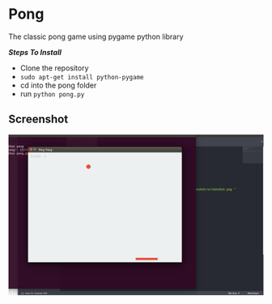# Pong
The classic pong game using pygame python library

***Steps To Install***
- Clone the repository
- `sudo apt-get install python-pygame`
- cd into the pong folder
- run `python pong.py`

## Screenshot

![Pong Screenshot](https://github.com/amanpurohit/pong/blob/master/screenshot/screenshot.png "Pong Screenshot")
